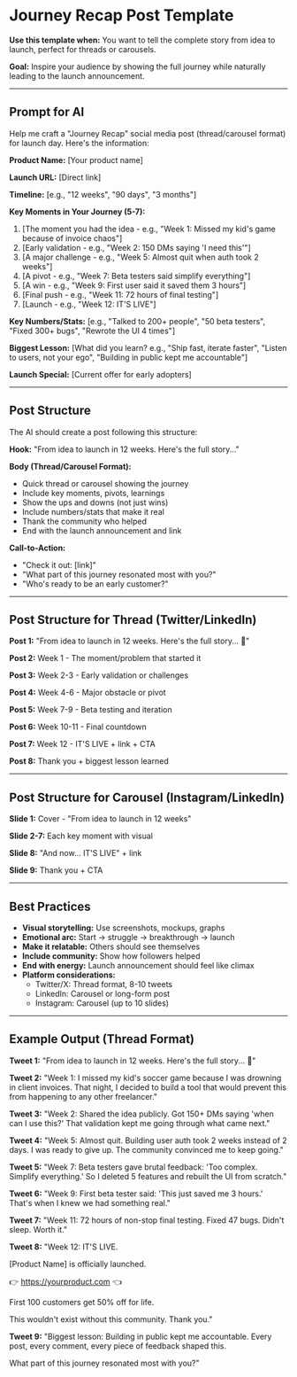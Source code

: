 # Journey Recap Post Template

**Use this template when:** You want to tell the complete story from idea to launch, perfect for threads or carousels.

**Goal:** Inspire your audience by showing the full journey while naturally leading to the launch announcement.

---

## Prompt for AI

Help me craft a "Journey Recap" social media post (thread/carousel format) for launch day. Here's the information:

**Product Name:**
[Your product name]

**Launch URL:**
[Direct link]

**Timeline:**
[e.g., "12 weeks", "90 days", "3 months"]

**Key Moments in Your Journey (5-7):**
1. [The moment you had the idea - e.g., "Week 1: Missed my kid's game because of invoice chaos"]
2. [Early validation - e.g., "Week 2: 150 DMs saying 'I need this'"]
3. [A major challenge - e.g., "Week 5: Almost quit when auth took 2 weeks"]
4. [A pivot - e.g., "Week 7: Beta testers said simplify everything"]
5. [A win - e.g., "Week 9: First user said it saved them 3 hours"]
6. [Final push - e.g., "Week 11: 72 hours of final testing"]
7. [Launch - e.g., "Week 12: IT'S LIVE"]

**Key Numbers/Stats:**
[e.g., "Talked to 200+ people", "50 beta testers", "Fixed 300+ bugs", "Rewrote the UI 4 times"]

**Biggest Lesson:**
[What did you learn? e.g., "Ship fast, iterate faster", "Listen to users, not your ego", "Building in public kept me accountable"]

**Launch Special:**
[Current offer for early adopters]

---

## Post Structure

The AI should create a post following this structure:

**Hook:** "From idea to launch in 12 weeks. Here's the full story..."

**Body (Thread/Carousel Format):**
- Quick thread or carousel showing the journey
- Include key moments, pivots, learnings
- Show the ups and downs (not just wins)
- Include numbers/stats that make it real
- Thank the community who helped
- End with the launch announcement and link

**Call-to-Action:**
- "Check it out: [link]"
- "What part of this journey resonated most with you?"
- "Who's ready to be an early customer?"

---

## Post Structure for Thread (Twitter/LinkedIn)

**Post 1:** "From idea to launch in 12 weeks. Here's the full story... 🧵"

**Post 2:** Week 1 - The moment/problem that started it

**Post 3:** Week 2-3 - Early validation or challenges

**Post 4:** Week 4-6 - Major obstacle or pivot

**Post 5:** Week 7-9 - Beta testing and iteration

**Post 6:** Week 10-11 - Final countdown

**Post 7:** Week 12 - IT'S LIVE + link + CTA

**Post 8:** Thank you + biggest lesson learned

---

## Post Structure for Carousel (Instagram/LinkedIn)

**Slide 1:** Cover - "From idea to launch in 12 weeks"

**Slide 2-7:** Each key moment with visual

**Slide 8:** "And now... IT'S LIVE" + link

**Slide 9:** Thank you + CTA

---

## Best Practices

- **Visual storytelling:** Use screenshots, mockups, graphs
- **Emotional arc:** Start → struggle → breakthrough → launch
- **Make it relatable:** Others should see themselves
- **Include community:** Show how followers helped
- **End with energy:** Launch announcement should feel like climax
- **Platform considerations:**
  - Twitter/X: Thread format, 8-10 tweets
  - LinkedIn: Carousel or long-form post
  - Instagram: Carousel (up to 10 slides)

---

## Example Output (Thread Format)

**Tweet 1:**
"From idea to launch in 12 weeks. Here's the full story... 🧵"

**Tweet 2:**
"Week 1: I missed my kid's soccer game because I was drowning in client invoices. That night, I decided to build a tool that would prevent this from happening to any other freelancer."

**Tweet 3:**
"Week 2: Shared the idea publicly. Got 150+ DMs saying 'when can I use this?' That validation kept me going through what came next."

**Tweet 4:**
"Week 5: Almost quit. Building user auth took 2 weeks instead of 2 days. I was ready to give up. The community convinced me to keep going."

**Tweet 5:**
"Week 7: Beta testers gave brutal feedback: 'Too complex. Simplify everything.' So I deleted 5 features and rebuilt the UI from scratch."

**Tweet 6:**
"Week 9: First beta tester said: 'This just saved me 3 hours.' That's when I knew we had something real."

**Tweet 7:**
"Week 11: 72 hours of non-stop final testing. Fixed 47 bugs. Didn't sleep. Worth it."

**Tweet 8:**
"Week 12: IT'S LIVE.

[Product Name] is officially launched.

👉 https://yourproduct.com 👈

First 100 customers get 50% off for life.

This wouldn't exist without this community. Thank you."

**Tweet 9:**
"Biggest lesson: Building in public kept me accountable. Every post, every comment, every piece of feedback shaped this.

What part of this journey resonated most with you?"
